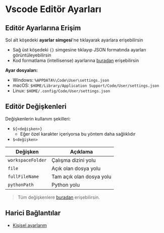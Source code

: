 # Vscode Editör Ayarları <!-- omit in toc -->

## Editör Ayarlarına Erişim

Sol alt köşedeki **ayarlar simgesi**'ne tıklayarak ayarlara erişebilirsin

- Sağ üst köşedeki `{}` simgesine tıklayıp JSON formatında ayarları görüntüleyebilirsin
- Kod formatlama (intellisense) ayarlarına [buradan][intellicode] erişebilirsin

**Ayar dosyaları:**

- Windows: `%APPDATA%\Code\User\settings.json`
- macOS: `$HOME/Library/Application Support/Code/User/settings.json`
- Linux: `$HOME/.config/Code/User/settings.json`

## Editör Değişkenleri

Değişkenlerin kullanım şekilleri:

- `${<değişken>}`
  - Eğer özel karakter içeriyorsa bu yöntem daha sağlıklıdır
- `$<değişken>`

| Değişken          | Açıklama                 |
| ----------------- | ------------------------ |
| `workspaceFolder` | Çalışma dizini yolu      |
| `file`            | Açık olan dosya yolu     |
| `fullFileName`    | Tam açık olan dosya yolu |
| `pythonPath`      | Python yolu              |

> Tüm değişkenlere [buradan](https://code.visualstudio.com/docs/editor/variables-reference) erişebilirsin.

## Harici Bağlantılar

- [Kişisel ayarlarım]

[kişisel ayarlarım]: X%20-%20VsCode%20%C3%96zelle%C5%9Ftirmem.md
[intellicode]: https://code.visualstudio.com/docs/editor/intellisense
